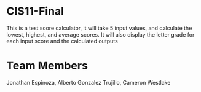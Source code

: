 # CIS11-Final
This is a test score calculator, it will take 5 input values, and calculate the lowest, highest, and average scores.
It will also display the letter grade for each input score and the calculated outputs

# Team Members
Jonathan Espinoza,
Alberto Gonzalez Trujillo,
Cameron Westlake
